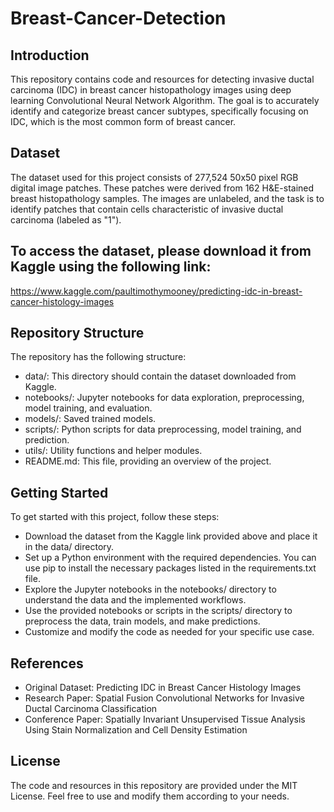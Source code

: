 # Breast-Cancer-Detection

## Introduction
This repository contains code and resources for detecting invasive ductal carcinoma (IDC) in breast cancer histopathology images using deep learning Convolutional Neural Network Algorithm. The goal is to accurately identify and categorize breast cancer subtypes, specifically focusing on IDC, which is the most common form of breast cancer.

## Dataset
The dataset used for this project consists of 277,524 50x50 pixel RGB digital image patches. These patches were derived from 162 H&E-stained breast histopathology samples. The images are unlabeled, and the task is to identify patches that contain cells characteristic of invasive ductal carcinoma (labeled as "1").

## To access the dataset, please download it from Kaggle using the following link:
https://www.kaggle.com/paultimothymooney/predicting-idc-in-breast-cancer-histology-images

## Repository Structure
The repository has the following structure:

- data/: This directory should contain the dataset downloaded from Kaggle.
- notebooks/: Jupyter notebooks for data exploration, preprocessing, model training, and evaluation.
- models/: Saved trained models.
- scripts/: Python scripts for data preprocessing, model training, and prediction.
- utils/: Utility functions and helper modules.
- README.md: This file, providing an overview of the project.

## Getting Started

To get started with this project, follow these steps:

- Download the dataset from the Kaggle link provided above and place it in the data/ directory.
- Set up a Python environment with the required dependencies. You can use pip to install the necessary packages listed in the requirements.txt file.
- Explore the Jupyter notebooks in the notebooks/ directory to understand the data and the implemented workflows.
- Use the provided notebooks or scripts in the scripts/ directory to preprocess the data, train models, and make predictions.
- Customize and modify the code as needed for your specific use case.

## References
- Original Dataset: Predicting IDC in Breast Cancer Histology Images
- Research Paper: Spatial Fusion Convolutional Networks for Invasive Ductal Carcinoma Classification
- Conference Paper: Spatially Invariant Unsupervised Tissue Analysis Using Stain Normalization and Cell Density Estimation

## License
The code and resources in this repository are provided under the MIT License. Feel free to use and modify them according to your needs.
